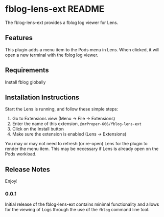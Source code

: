 # fblog-lens-ext README

The fblog-lens-ext provides a fblog log viewer for Lens.

## Features

This plugin adds a menu item to the Pods menu in Lens.  When clicked, it will open a new terminal with the fblog log viewer.

## Requirements

Install fblog globally

## Installation Instructions

Start the Lens is running, and follow these simple steps:

1. Go to Extensions view (Menu -> File -> Extensions)
2. Enter the name of this extension, `@mrProper-666/fblog-lens-ext`
3. Click on the Install button
4. Make sure the extension is enabled (Lens → Extensions)

You may or may not need to refresh (or re-open) Lens for the plugin to render
the menu item. This may be necessary if Lens is already open on the Pods workload.

## Release Notes

Enjoy!

### 0.0.1

Initial release of the fblog-lens-ext contains minimal functionality and allows
for the viewing of Logs through the use of the `fblog` command line tool.
